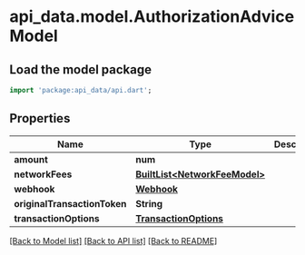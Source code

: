 # api_data.model.AuthorizationAdviceModel

## Load the model package
```dart
import 'package:api_data/api.dart';
```

## Properties
Name | Type | Description | Notes
------------ | ------------- | ------------- | -------------
**amount** | **num** |  | 
**networkFees** | [**BuiltList&lt;NetworkFeeModel&gt;**](NetworkFeeModel.md) |  | [optional] 
**webhook** | [**Webhook**](Webhook.md) |  | [optional] 
**originalTransactionToken** | **String** |  | 
**transactionOptions** | [**TransactionOptions**](TransactionOptions.md) |  | [optional] 

[[Back to Model list]](../README.md#documentation-for-models) [[Back to API list]](../README.md#documentation-for-api-endpoints) [[Back to README]](../README.md)


